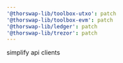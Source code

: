 ```yaml
---
'@thorswap-lib/toolbox-utxo': patch
'@thorswap-lib/toolbox-evm': patch
'@thorswap-lib/ledger': patch
'@thorswap-lib/trezor': patch
---
```


simplify api clients
